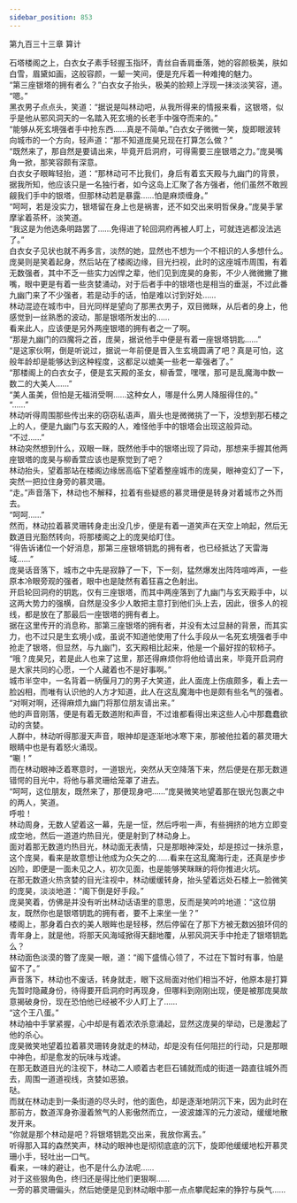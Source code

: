 ```yaml
---
sidebar_position: 853
---
```

 第九百三十三章 算计


石塔楼阁之上，白衣女子素手轻握玉指环，青丝自香肩垂落，她的容颜极美，肤如白雪，眉黛如画，这般容颜，一颦一笑间，便是充斥着一种难掩的魅力。  
“第三座银塔的拥有者么？”白衣女子抬头，极美的脸颊上浮现一抹淡淡笑容，道。  
“嗯。”  
黑衣男子点点头，笑道：“据说是叫林动吧，从我所得来的情报来看，这银塔，似乎是他从邪风洞天的一名踏入死玄境的长老手中强夺而来的。”  
“能够从死玄境强者手中抢东西……真是不简单。”白衣女子微微一笑，旋即眼波转向城市的一个方向，轻声道：“那不知道庞昊兄现在打算怎么做？”  
“既然来了，那自然是要请出来，毕竟开启洞府，可得需要三座银塔之力。”庞昊嘴角一掀，那笑容颇有深意。  
白衣女子眼眸轻抬，道：“那林动可不比我们，身后有着玄天殿与九幽门的背景，据我所知，他应该只是一名独行者，如今这岛上汇聚了各方强者，他们虽然不敢觊觎我们手中的银塔，但那林动若是暴露……怕是麻烦缠身。”  
“呵呵，若是没实力，银塔留在身上也是祸害，还不如交出来明哲保身。”庞昊手掌摩挲着茶杯，淡笑道。  
“我这是为他选条明路罢了……免得进了轮回洞府再被人盯上，可就连逃都没法逃了。”  
白衣女子见状也就不再多言，淡然的她，显然也不想为一个不相识的人多想什么。  
庞昊则是笑着起身，然后站在了楼阁边缘，目光扫视，此时的这座城市周围，有着无数强者，其中不乏一些实力凶悍之辈，他们见到庞昊的身影，不少人微微撇了撇嘴，眼中更是有着一些贪婪涌动，对于后者手中的银塔也是相当的垂涎，不过此番九幽门来了不少强者，若是动手的话，怕是难以讨到好处……  
林动混迹在城市中，目光同样是望向了那黑衣男子，双目微眯，从后者的身上，他感觉到一丝熟悉的波动，那是银塔所发出的……  
看来此人，应该便是另外两座银塔的拥有者之一了啊。  
“那是九幽门的四魔将之首，庞昊，据说他手中便是有着一座银塔钥匙……”  
“是这家伙啊，倒是听说过，据说一年前便是晋入生玄境圆满了吧？真是可怕，这般年龄却是能够达到这种程度，这都足以媲美一些老一辈强者了。”  
“那楼阁上的白衣女子，便是玄天殿的圣女，柳香萱，嘿嘿，那可是乱魔海中数一数二的大美人……”  
“美人虽美，但怕是无福消受啊……这种女人，哪是什么男人降服得住的。”  
“……”  
林动听得周围那些传出来的窃窃私语声，眉头也是微微挑了一下，没想到那石楼之上的人，便是九幽门与玄天殿的人，难怪他手中的银塔会出现这般异动。  
“不过……”  
林动突然想到什么，双眼一眯，既然他手中的银塔出现了异动，那想来手握其他两座银塔的庞昊与柳香萱应该也是察觉到了吧？  
林动抬头，望着那站在楼阁边缘居高临下望着整座城市的庞昊，眼神变幻了一下，突然一把拉住身旁的慕灵珊。  
“走。”声音落下，林动也不解释，拉着有些疑惑的慕灵珊便是转身对着城市之外而去。  
“呵呵……”  
然而，林动拉着慕灵珊转身走出没几步，便是有着一道笑声在天空上响起，然后无数道目光豁然转向，将那楼阁之上的庞昊给盯住。  
“得告诉诸位一个好消息，那第三座银塔钥匙的拥有者，也已经抵达了天雷海域……”  
庞昊话音落下，城市之中先是寂静了一下，下一刻，猛然爆发出阵阵喧哗声，一些原本冷眼旁观的强者，眼中也是陡然有着狂喜之色射出。  
开启轮回洞府的钥匙，仅有三座银塔，而其中两座落到了九幽门与玄天殿手中，以这两大势力的强横，自然是没多少人敢把主意打到他们头上去，因此，很多人的视线，都是放在了那最后一座银塔的拥有者上。  
据在这里传开的消息称，那第三座银塔的拥有者，并没有太过显赫的背景，而其实力，也不过只是生玄境小成，虽说不知道他使用了什么手段从一名死玄境强者手中抢走了银塔，但显然，与九幽门，玄天殿相比起来，他是一个最好捏的软柿子。  
“哦？庞昊兄，若是此人也来了这里，那还得麻烦你将他给请出来，毕竟开启洞府是大家共同的心愿，一个人藏着也不是好事啊。”  
城市半空中，一名背着一柄偃月刀的男子大笑道，此人面庞上伤痕颇多，看上去一脸凶相，而唯有认识他的人方才知道，此人在这乱魔海中也是颇有些名气的强者。  
“对啊对啊，还得麻烦九幽门将那位朋友请出来。”  
他的声音刚落，便是有着无数道附和声音，不过谁都看得出来这些人心中那蠢蠢欲动的贪婪。  
人群中，林动听得那漫天声音，眼神却是逐渐地冰寒下来，那被他拉着的慕灵珊大眼睛中也是有着怒火涌现。  
“唰！”  
而在林动眼神泛着寒意时，一道银光，突然从天空降落下来，然后便是在那无数道错愕的目光中，将他与慕灵珊给笼罩了进去。  
“呵呵，这位朋友，既然来了，那便现身吧……”庞昊微笑地望着那在银光包裹之中的两人，笑道。  
呼啦！  
林动周身，无数人望着这一幕，先是一怔，然后呼啦一声，有些拥挤的地方立即变成空地，然后一道道灼热目光，便是射到了林动身上。  
面对着那无数道灼热目光，林动面无表情，只是那眼神深处，却是掠过一抹杀意，这个庞昊，看来是故意想让他成为众矢之的……看来在这乱魔海行走，还真是步步凶险，即便是一面未见之人，初次见面，也是能够笑眯眯的将你推进火坑。  
在那无数道火热贪婪的目光注视中，林动缓缓转身，抬头望着远处石楼上一脸微笑的庞昊，淡淡地道：“阁下倒是好手段。”  
庞昊笑着，仿佛是并没有听出林动话语里的意思，反而是笑吟吟地道：“这位朋友，既然你也是银塔钥匙的拥有者，要不上来坐一坐？”  
楼阁上，那身着白衣的美人眼眸也是轻移，然后停留在了那下方被无数凶狼环伺的青年身上，就是他，将那天风海域掀得天翻地覆，从邪风洞天手中抢走了银塔钥匙么？  
林动面色淡漠的瞥了庞昊一眼，道：“阁下盛情心领了，不过在下暂时有事，怕是留不了。”  
声音落下，林动也不废话，转身就走，眼下这局面对他们相当不好，他原本是打算先暂时隐藏身份，待得要开启洞府时再现身，但哪料到刚刚出现，便是被那庞昊故意揭破身份，现在恐怕他已经被不少人盯上了……  
“这个王八蛋。”  
林动袖中手掌紧握，心中却是有着浓浓杀意涌起，显然这庞昊的举动，已是激起了他的杀心。  
庞昊微笑地望着拉着慕灵珊转身就走的林动，却是没有任何阻拦的行动，只是那眼中神色，却是愈发的玩味与戏谑。  
在那无数道目光的注视下，林动二人顺着古老巨石铺就而成的街道一路直往城外而去，周围一道道视线，贪婪如恶狼。  
哒。  
而就在林动走到一条街道的尽头时，他的面色，却是逐渐地阴沉下来，因为此时在那前方，数道浑身弥漫着煞气的人影傲然而立，一波波雄浑的元力波动，缓缓地散发开来。  
“你就是那个林动是吧？将银塔钥匙交出来，我放你离去。”  
听得那入耳的森然笑声，林动的眼神也是彻彻底底的沉下，旋即他缓缓地松开慕灵珊小手，轻吐出一口气。  
看来，一味的避让，也不是什么办法呢……  
对于这些狠角色，终归还是得比他们更狠啊……  
一旁的慕灵珊偏头，然后她便是见到林动眼中那一点点攀爬起来的狰狞与戾气……  
  
  
